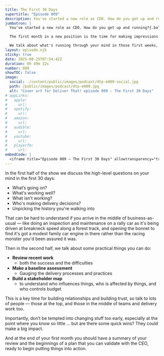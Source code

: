 ```yaml
---
title: The First 30 Days
supertitle: "Episode 009"
description: You've started a new role as CDO. How do you get up and running? Here's what's should be on your mind in those first weeks.
jumbotron: |
  You've started a new role as CDO. How do you get up and running?{.bold}

  The first month in a new position is the time for making impressions: for what you can understand about the business and it's for you to make your impression on the organisation too.

  We talk about what's running through your mind in those first weeks, and discuss some practical things to do to get your bearings.
layout: episode.njk
sticky: true
date: 2025-08-25T07:54:42Z
duration: 0h 49m 32s
number: 009
showTOC: false
image:
  social: ./content/public/images/podcast/dtp-e009-social.jpg
  path: /public/images/podcast/dtp-e009.jpg
  alt: "Cover art for Deliver That! episode 009 — The First 30 Days"
# appLinks:
#   apple:
#     url: 
#   spotify:
#     url: 
#   amazon:
#     url: 
#   audible:
#     url: 
#   youtube:
#     url: 
#   playerfm:
#     url: 
embedCode: |
  <iframe title="Episode 009 — The First 30 Days" allowtransparency="true" height="150" width="100%" style="border: none; min-width: min(100%, 430px);height:150px;" scrolling="no" data-name="pb-iframe-player" src="https://www.podbean.com/player-v2/?i=9wivk-193f65a-pb&from=pb6admin&share=1&download=1&rtl=0&fonts=Arial&skin=1&font-color=auto&logo_link=episode_page&btn-skin=654771" loading="lazy"></iframe>
---
```


In the first half of the show we discuss the high-level questions on your mind in the first 30 days:

- What’s going on?
- What's working well?
- What isn't working?
- Who's making delivery decisions?
- Unpicking the history you're walking into

That can be hard to understand if you arrive in the middle of business-as-usual — like doing an inspection and maintenance on a rally car as it's being driven at breakneck speed along a forest track, and opening the bonnet to find it's got a modest family car engine in there rather than the racing monster you'd been assured it was.

Then in the second half, we talk about some practical things you can do:

- **Review recent work**
  - both the success and the difficulties
- **Make a baseline assessment**
  - Gauging the delivery processes and practices
- **Build a stakeholder map**
  - to understand who influences things, who is affected by things, and who controls budget

This is a key time for building relationships and building trust, so talk to lots of people — those at the top, and those in the middle of teams and delivery work too.

Importantly, don’t be tempted into changing stuff too early, especially at the point where you know so little … but are there some quick wins? They could make a big impact.

And at the end of your first month you should have a summary of your review and the beginnings of a plan that you can validate with the CEO, ready to begin putting things into action.
